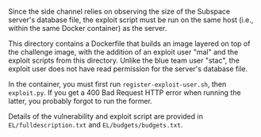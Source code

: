 Since the side channel relies on observing the size of the Subspace
server's database file, the exploit script must be run on the same
host (i.e., within the same Docker container) as the server.

This directory contains a Dockerfile that builds an image layered on
top of the challenge image, with the addition of an exploit user "mal"
and the exploit scripts from this directory. Unlike the blue team user
"stac", the exploit user does not have read permission for the
server's database file.

In the container, you must first run `register-exploit-user.sh`, then
`exploit.py`. If you get a 400 Bad Request HTTP error when running the
latter, you probably forgot to run the former.

Details of the vulnerability and exploit script are provided in
`EL/fulldescription.txt` and `EL/budgets/budgets.txt`.

